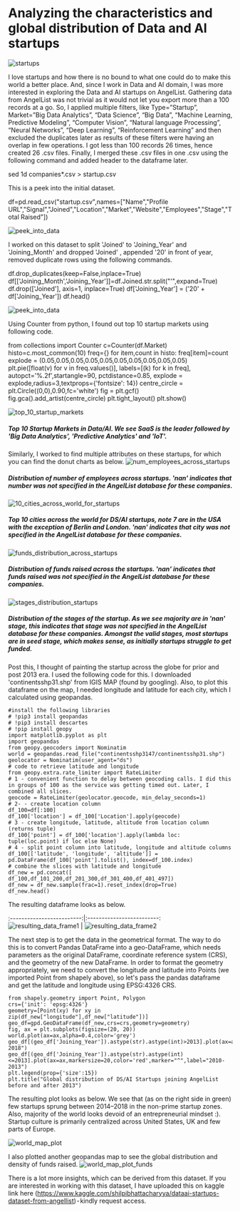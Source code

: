 # Analyzing the characteristics and global distribution of Data and AI startups

![startups](images/startups.jpeg)

I love startups and how there is no bound to what one could do to make this world a better place. And, since I work in Data and AI domain, I was more interested in exploring the Data and AI startups on AngelList. Gathering data from AngelList was not trivial as it would not let you export more than a 100 records at a go. So, I applied multiple filters, like Type=”Startup”, Market=”Big Data Analytics”, “Data Science”, “Big Data”, “Machine Learning, Predictive Modeling”, “Computer Vision”, “Natural language Processing”, “Neural Networks”, “Deep Learning”, “Reinforcement Learning” and then excluded the duplicates later as results of these filters were having an overlap in few operations. I got less than 100 records 26 times, hence created 26 .csv files. Finally, I merged these .csv files in one .csv using the following command and added header to the dataframe later.

sed 1d companies*.csv > startup.csv

This is a peek into the initial dataset.

df=pd.read_csv("startup.csv",names=["Name","Profile URL","Signal","Joined","Location","Market","Website","Employees","Stage","Total Raised"])


![peek_into_data](images/peek_into_data.png)

I worked on this dataset to split 'Joined' to 'Joining_Year' and 'Joining_Month' and dropped 'Joined' , appended '20' in front of year, removed duplicate rows using the following commands.

df.drop_duplicates(keep=False,inplace=True)
df[['Joining_Month','Joining_Year']]=df.Joined.str.split("'",expand=True)
df.drop(['Joined'], axis=1, inplace=True)
df['Joining_Year'] = ('20' + df['Joining_Year'])
df.head()

![peek_into_data](images/peek_into_data_2.png)

Using Counter from python, I found out top 10 startup markets using following code.

from collections import Counter
c=Counter(df.Market)
histo=c.most_common(10)
freq={}
for item,count in histo:
    freq[item]=count
explode = (0.05,0.05,0.05,0.05,0.05,0.05,0.05,0.05,0.05,0.05)
plt.pie([float(v) for v in freq.values()], labels=[(k) for k in freq],
           autopct='%.2f',startangle=90, pctdistance=0.85, explode = explode,radius=3,textprops={'fontsize': 14})
centre_circle = plt.Circle((0,0),0.90,fc='white')
fig = plt.gcf()
fig.gca().add_artist(centre_circle)
plt.tight_layout()
plt.show()


![top_10_startup_markets](images/top_10_startup_markets.png)
##### Top 10 Startup Markets in Data/AI. We see SaaS is the leader followed by 'Big Data Analytics', 'Predictive Analytics' and 'IoT'.

Similarly, I worked to find multiple attributes on these startups, for which you can find the donut charts as below.
![num_employees_across_startups](images/num_employees_across_startups.png)
##### Distribution of number of employees across startups. 'nan' indicates that number was not specified in the AngelList database for these companies.

![10_cities_across_world_for_startups](images/10_cities_across_world_for_startups.png)
##### Top 10 cities across the world for DS/AI startups, note 7 are in the USA with the exception of Berlin and London. 'nan' indicates that city was not specified in the AngelList database for these companies.

![funds_distribution_across_startups](images/funds_distribution_across_startups.png)
##### Distribution of funds raised across the startups. 'nan' indicates that funds raised was not specified in the AngelList database for these companies.

![stages_distribution_startups](images/stages_distribution_startups.png)
##### Distribution of the stages of the startup. As we see majority are in 'nan' stage, this indicates that stage was not specified in the AngelList database for these companies. Amongst the valid stages, most startups are in seed stage, which makes sense, as initially startups struggle to get funded.

Post this, I thought of painting the startup across the globe for prior and post 2013 era. I used the following code for this. I downloaded 'continentsshp31.shp' from IGIS MAP (found by googling). Also, to plot this dataframe on the map, I needed longitude and latitude for each city, which I calculated using geopandas.

```
#install the following libraries
# !pip3 install geopandas
# !pip3 install descartes
# !pip install geopy
import matplotlib.pyplot as plt
import geopandas
from geopy.geocoders import Nominatim
world = geopandas.read_file("continentsshp3147/continentsshp31.shp")
geolocator = Nominatim(user_agent="ds")
# code to retrieve latitude and longitude
from geopy.extra.rate_limiter import RateLimiter
# 1 - convenient function to delay between geocoding calls. I did this in groups of 100 as the service was getting timed out. Later, I combined all slices.
geocode = RateLimiter(geolocator.geocode, min_delay_seconds=1)
# 2- - create location column
df_100=df[:100]
df_100['location'] = df_100['Location'].apply(geocode)
# 3 - create longitude, latitude, altitude from location column (returns tuple)
df_100['point'] = df_100['location'].apply(lambda loc: tuple(loc.point) if loc else None)
# 4 - split point column into latitude, longitude and altitude columns
df_100[['latitude', 'longitude', 'altitude']] = pd.DataFrame(df_100['point'].tolist(), index=df_100.index)
# combine the slices with latitude and longitude
df_new = pd.concat([ df_100,df_101_200,df_201_300,df_301_400,df_401_497])
df_new = df_new.sample(frac=1).reset_index(drop=True)
df_new.head()
```
The resulting dataframe looks as below.
                  
:-------------------------:|:-------------------------:
![resulting_data_frame1](images/resulting_data_frame1.png)  |  ![resulting_data_frame2](images/resulting_data_frame2.png)

The next step is to get the data in the geometrical format. The way to do this is to convert Pandas DataFrame into a geo-DataFrame, which needs parameters as the original DataFrame, coordinate reference system (CRS), and the geometry of the new DataFrame. In order to format the geometry appropriately, we need to convert the longitude and latitude into Points (we imported Point from shapely above), so let's pass the pandas dataframe and get the latitude and longitude using EPSG:4326 CRS.

```
from shapely.geometry import Point, Polygon
crs={'init': 'epsg:4326'}
geometry=[Point(xy) for xy in zip(df_new["longitude"],df_new["latitude"])]
geo_df=gpd.GeoDataFrame(df_new,crs=crs,geometry=geometry)
fig, ax = plt.subplots(figsize=(20, 20))
world.plot(ax=ax,alpha=0.4,color='grey')
geo_df[(geo_df['Joining_Year']).astype(str).astype(int)>2013].plot(ax=ax,markersize=20,color='green',marker="o",label="2014-2018")
geo_df[(geo_df['Joining_Year']).astype(str).astype(int)<=2013].plot(ax=ax,markersize=20,color='red',marker="^",label="2010-2013")
plt.legend(prop={'size':15})
plt.title("Global distribution of DS/AI Startups joining AngelList before and after 2013")
```
The resulting plot looks as below. We see that (as on the right side in green) few startups sprung between 2014–2018 in the non-prime startup zones. Also, majority of the world looks devoid of an entrepreneurial mindset :). Startup culture is primarily centralized across United States, UK and few parts of Europe.

![world_map_plot](images/world_map_plot.png)

I also plotted another geopandas map to see the global distribution and density of funds raised.
![world_map_plot_funds](images/world_map_plot_funds.png)

There is a lot more insights, which can be derived from this dataset. If you are interested in working with this dataset, I have uploaded this on kaggle link here (https://www.kaggle.com/shilpibhattacharyya/dataai-startups-dataset-from-angellist) - kindly request access.






